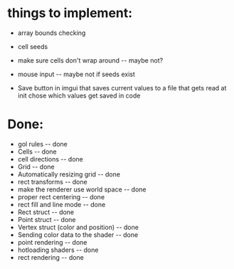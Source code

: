 # things to implement:
- array bounds checking
- cell seeds
- make sure cells don't wrap around -- maybe not?
- mouse input -- maybe not if seeds exist

- Save button in imgui that saves current values to a file that gets read at init
    chose which values get saved in code

# Done:
- gol rules -- done
- Cells -- done
- cell directions -- done
- Grid -- done
- Automatically resizing grid -- done
- rect transforms -- done
- make the renderer use world space -- done
- proper rect centering -- done
- rect fill and line mode -- done
- Rect struct -- done
- Point struct -- done
- Vertex struct (color and position) -- done
- Sending color data to the shader -- done
- point rendering -- done
- hotloading shaders -- done
- rect rendering -- done

